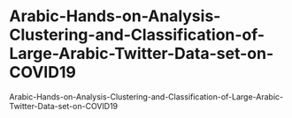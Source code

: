 # Arabic-Hands-on-Analysis-Clustering-and-Classification-of-Large-Arabic-Twitter-Data-set-on-COVID19
Arabic-Hands-on-Analysis-Clustering-and-Classification-of-Large-Arabic-Twitter-Data-set-on-COVID19
